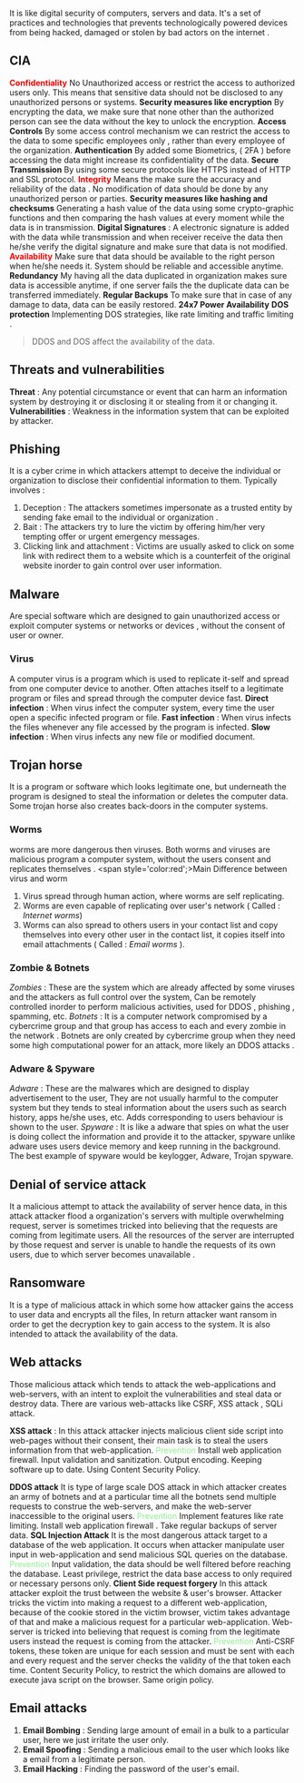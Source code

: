 It is like digital security of computers, servers and data. It's a set of practices and technologies that prevents technologically powered devices from being hacked, damaged or stolen by bad actors on the internet .
## CIA 
<span style='color:red;font-weight:bold;'>Confidentiality</span>
No Unauthorized access or restrict the access to authorized users only. 
This means that sensitive data should not be disclosed to any unauthorized persons or systems. 
**Security measures like encryption**
	By encrypting the data, we make sure that none other than the authorized person can see the data without the key to unlock the encryption. 
**Access Controls** 
	By some access control mechanism we can restrict the access to the data to some specific employees only , rather than every employee of the organization. 
**Authentication** 
	By added some Biometrics, ( 2FA ) before accessing the data might increase its confidentiality of the data. 
**Secure Transmission** 
	By using some secure protocols like HTTPS instead of HTTP and SSL protocol. 
<span style='color:red;font-weight:bold;'>Integrity</span>
Means the make sure the accuracy and reliability of the data . 
No modification of data should be done by any unauthorized person or parties. 
**Security measures like hashing and checksums** 
	Generating a hash value of the data using some crypto-graphic functions and then comparing the hash values at every moment while the data is in transmission. 
**Digital Signatures** : 
	A electronic signature is added with the data while transmission and when receiver receive the data then he/she verify the digital signature and make sure that data is not modified. 
<span style="color:red;font-weight:bold;">Availability</span>
Make sure that data should be available to the right person when he/she needs it.
System should be reliable and accessible anytime.
**Redundancy** 
	My having all the data duplicated in organization makes sure data is accessible anytime, if one server fails the the duplicate data can be transferred immediately. 
**Regular Backups**
	To make sure that in case of any damage to data, data can be easily restored. 
**24x7 Power Availability**
**DOS protection**
	Implementing DOS strategies, like rate limiting and traffic limiting . 
> DDOS and DOS affect the availability of the data. 

## Threats and vulnerabilities
**Threat** : Any potential circumstance or event that can harm an information system by destroying it or disclosing it or stealing from it or changing it. 
**Vulnerabilities** : Weakness in the information system that can be exploited by attacker. 

## Phishing
It is a cyber crime in which attackers attempt to deceive the individual or organization to disclose their confidential information to them. 
Typically involves : 
1. Deception : The attackers sometimes impersonate as a trusted entity by sending fake email to the individual or organization . 
2. Bait : The attackers try to lure the victim by offering him/her very tempting offer or urgent emergency messages. 
3. Clicking link and attachment : Victims are usually asked to click on some link with redirect them to a website which is a counterfeit of the original website inorder to gain control over user information. 
## Malware 
Are special software which are designed to gain unauthorized access or exploit computer systems or networks or devices , without the consent of user or owner. 
### Virus 
A computer virus is a program which is used to replicate it-self and spread from one computer device to another. 
Often attaches itself to a legitimate program or files and spread through the computer device fast. 
**Direct infection** : When virus infect the computer system, every time the user open a specific infected program or file. 
**Fast infection** : When virus infects the files whenever any file accessed by the program is infected. 
**Slow infection** : When virus infects any new file or modified document.
## Trojan horse 
It is a program or software which looks legitimate one, but underneath the program is designed to steal the information or deletes the computer data. 
Some trojan horse also creates back-doors in the computer systems. 
### Worms 
worms are more dangerous then viruses. 
Both worms and viruses are malicious program a computer system, without the users consent and replicates themselves . 
<span style='color:red';>Main Difference between virus and worm</span>
1. Virus spread through human action, where worms are self replicating. 
2. Worms are even capable of replicating over user's network ( Called : *Internet worms*) 
3. Worms can also spread to others users in your contact list and copy themselves into every other user in the contact list, it copies itself into email attachments ( Called : *Email worms* ).
### Zombie & Botnets
*Zombies* : These are the system which are already affected by some viruses and the attackers as full control over the system, Can be remotely controlled inorder to perform malicious activities, used for DDOS , phishing , spamming, etc. 
*Botnets* : It is a computer network compromised by a cybercrime group and that group has access to each and every zombie in the network . 
	Botnets are only created by cybercrime group when they need some high computational power for an attack, more likely an DDOS attacks . 

### Adware & Spyware 
*Adware* : These are the malwares which are designed to display advertisement to the user, They are not usually harmful to the computer system but they tends to steal information about the users such as search history, apps he/she uses, etc. 
	Adds corresponding to users behaviour is shown to the user. 
*Spyware* : It is like a adware that spies on what the user is doing collect the information and provide it to the attacker, spyware unlike adware uses users device memory and keep running in the background. 
	The best example of spyware would be keylogger, Adware, Trojan spyware. 

## Denial of service attack 
It a malicious attempt to attack the availability of server hence data, in this attack attacker flood a organization's servers with multiple overwhelming request, server is sometimes tricked into believing that the requests are coming from legitimate users. 
All the resources of the server are interrupted by those request and server is unable to handle the requests of its own users, due to which server becomes unavailable . 

## Ransomware 
It is a type of malicious attack in which some how attacker gains the access to user data and encrypts all the files, In return attacker want ransom in order to get the decryption key to gain access to the system. 
It is also intended to attack the availability of the data. 

## Web attacks
Those malicious attack which tends to attack the web-applications and web-servers, with an intent to exploit the vulnerabilities and steal data or destroy data. 
There are various web-attacks like CSRF, XSS attack , SQLi attack. 

**XSS attack** :
	In this attack attacker injects malicious client side script into web-pages without their consent, their main task is to steal the users information from that web-application. 
	<span style='color:lightgreen;'>Prevention</span>
	Install web application firewall. 
	Input validation and sanitization. 
	Output encoding.
	Keeping software up to date. 
	Using Content Security Policy. 

**DDOS attack**
	It is type of large scale DOS attack in which attacker creates an army of botnets and at a particular time all the botnets send multiple requests to construe the web-servers, and make the web-server inaccessible to the original users. 
<span style='color:lightgreen;'>Prevention</span>
	Implement features like rate limiting. 
	Install web application firewall . 
	Take regular backups of server data. 
**SQL Injection Attack**
	It is the most dangerous attack target to a database of the web application. 
	It occurs when attacker manipulate user input in web-application and send malicious SQL queries on the database. 
<span style='color:lightgreen;'>Prevention</span>
	Input validation, the data should be well filtered before reaching the database. 
	Least privilege, restrict the data base access to only required or necessary persons only. 
**Client Side request forgery**
	In this attack attacker exploit the trust between the website & user's browser.
	Attacker tricks the victim into making a request to a different web-application, because of the cookie stored in the victim browser, victim takes advantage of that and make a malicious request for a particular web-application. 
	Web-server is tricked into believing that request is coming from the legitimate users instead the request is coming from the attacker. 
<span style='color:lightgreen;'>Prevention</span>
	Anti-CSRF tokens, these token are unique for each session and must be sent with each and every request and the server checks the validity of the that token each time. 
	Content Security Policy, to restrict the which domains are allowed to execute java script on the browser. 
	Same origin policy.

## Email attacks
1. **Email Bombing** : Sending large amount of email in a bulk to a particular user, here we just irritate the user only. 
3. **Email Spoofing** : Sending a malicious email to the user which looks like a email from a legitimate person. 
4. **Email Hacking** : Finding the password of the user's email. 







